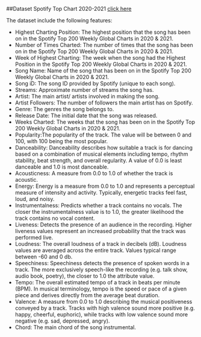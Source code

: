 ##Dataset
Spotify Top Chart 2020-2021 [click here](https://www.kaggle.com/sashankpillai/spotify-top-200-charts-20202021)

The dataset include the following features:

* Highest Charting Position: The highest position that the song has been on in the Spotify Top 200 Weekly Global Charts in 2020 & 2021.
* Number of Times Charted: The number of times that the song has been on in the Spotify Top 200 Weekly Global Charts in 2020 & 2021.
* Week of Highest Charting: The week when the song had the Highest Position in the Spotify Top 200 Weekly Global Charts in 2020 & 2021.
* Song Name: Name of the song that has been on in the Spotify Top 200 Weekly Global Charts in 2020 & 2021.
* Song iD: The song ID provided by Spotify (unique to each song).
* Streams: Approximate number of streams the song has.
* Artist: The main artist/ artists involved in making the song.
* Artist Followers: The number of followers the main artist has on Spotify.
* Genre: The genres the song belongs to.
* Release Date: The initial date that the song was released.
* Weeks Charted: The weeks that the song has been on in the Spotify Top 200 Weekly Global Charts in 2020 & 2021.
* Popularity:The popularity of the track. The value will be between 0 and 100, with 100 being the most popular.
* Danceability: Danceability describes how suitable a track is for dancing based on a combination of musical elements including tempo, rhythm stability, beat strength, and overall regularity. A value of 0.0 is least danceable and 1.0 is most danceable.
* Acousticness: A measure from 0.0 to 1.0 of whether the track is acoustic.
* Energy: Energy is a measure from 0.0 to 1.0 and represents a perceptual measure of intensity and activity. Typically, energetic tracks feel fast, loud, and noisy.
* Instrumentalness: Predicts whether a track contains no vocals. The closer the instrumentalness value is to 1.0, the greater likelihood the track contains no vocal content.
* Liveness: Detects the presence of an audience in the recording. Higher liveness values represent an increased probability that the track was performed live.
* Loudness: The overall loudness of a track in decibels (dB). Loudness values are averaged across the entire track. Values typical range between -60 and 0 db.
* Speechiness: Speechiness detects the presence of spoken words in a track. The more exclusively speech-like the recording (e.g. talk show, audio book, poetry), the closer to 1.0 the attribute value.
* Tempo: The overall estimated tempo of a track in beats per minute (BPM). In musical terminology, tempo is the speed or pace of a given piece and derives directly from the average beat duration.
* Valence: A measure from 0.0 to 1.0 describing the musical positiveness conveyed by a track. Tracks with high valence sound more positive (e.g. happy, cheerful, euphoric), while tracks with low valence sound more negative (e.g. sad, depressed, angry).
* Chord: The main chord of the song instrumental.
